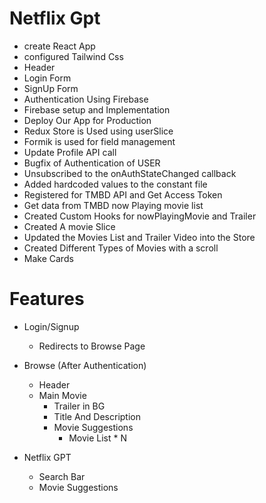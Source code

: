 # Netflix Gpt
- create React App
- configured Tailwind Css
- Header
- Login Form
- SignUp Form
- Authentication Using Firebase
- Firebase setup and Implementation
- Deploy Our App for Production
- Redux Store is Used using userSlice
- Formik is used for field management
- Update Profile API call
- Bugfix of Authentication of USER
- Unsubscribed to the onAuthStateChanged callback
- Added hardcoded values to the constant file
- Registered for TMBD API and Get Access Token
- Get data from TMBD now Playing movie list
- Created Custom Hooks for nowPlayingMovie and Trailer
- Created A movie Slice
- Updated the Movies List and Trailer Video into the Store
- Created Different Types of Movies with a scroll
- Make Cards 




# Features 
- Login/Signup
    - Redirects to Browse Page
    
- Browse (After Authentication)
    - Header
    - Main Movie 
        - Trailer in BG
        - Title And Description
        - Movie Suggestions
            - Movie List * N

- Netflix GPT 
    - Search Bar
    - Movie Suggestions